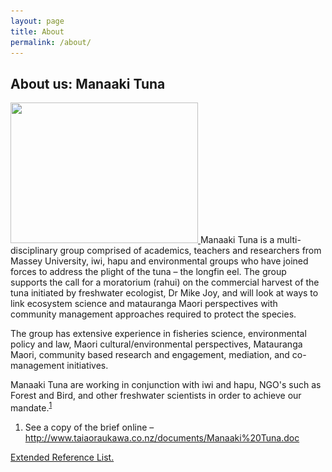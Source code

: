```yaml
---
layout: page
title: About
permalink: /about/
---
```



<h2 class="title">About us: Manaaki Tuna</h2>
<p>
	<a href="/images/IMGP2114.jpg" rel="prettyPhoto">
		<img class="alignright size-medium wp-image-132" 
			title="IMGP2114" 
			src="/images/IMGP2114-300x225.jpg" 
			alt="" 
			width="300" 
			height="225" 
			srcset="/images/IMGP2114-300x225.jpg 300w, /images/IMGP2114-150x112.jpg 150w, /images/IMGP2114.jpg 640w" sizes="(max-width: 300px) 100vw, 300px" 
		/>
		</a>
		Manaaki Tuna is a multi-disciplinary group comprised of academics, teachers and researchers from Massey University, iwi, hapu and environmental groups who have joined forces to address the plight of the tuna – the longfin eel. The group supports the call for a moratorium (rahui) on the commercial harvest of the tuna initiated by freshwater ecologist, Dr Mike Joy, and will look at ways to link ecosystem science and matauranga Maori perspectives with community management approaches required to protect the species.
</p>

<p>
	The group has extensive experience in fisheries science, environmental policy and law, Maori cultural/environmental perspectives, Matauranga Maori, community based research and engagement, mediation, and co-management initiatives.
</p>

<p>
	Manaaki Tuna are working in conjunction with iwi and hapu, NGO's such as Forest and Bird, and other freshwater scientists in order to achieve our mandate.<sup><a href= "#footnotes">1</a></sup>
</p>

<div id="footnotes">
	<ol>
		<li>See a copy of the brief online &ndash; <a href="http://www.taiaoraukawa.co.nz/documents/Manaaki%20Tuna.doc">http://www.taiaoraukawa.co.nz/documents/Manaaki%20Tuna.doc</a></li>
	</ol>
	<p><a href="references.html">Extended Reference List.</a></p>
</div>